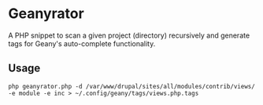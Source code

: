 # Geanyrator

A PHP snippet to scan a given project (directory) recursively and generate tags for Geany's auto-complete functionality.

## Usage
`php geanyrator.php -d /var/www/drupal/sites/all/modules/contrib/views/ -e module -e inc > ~/.config/geany/tags/views.php.tags`
